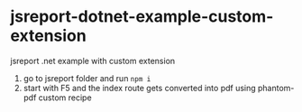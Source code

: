 # jsreport-dotnet-example-custom-extension

jsreport .net example with custom extension

1. go to jsreport folder and run `npm i`
2. start with F5 and the index route gets converted into pdf using phantom-pdf custom recipe

